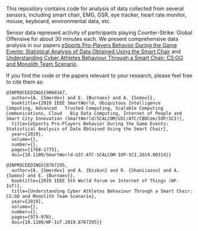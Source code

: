 This repository contains code for analysis of data collected from several sensors,
including smart chair, EMG, GSR, eye tracker, heart rate monitor, mouse, keyboard, environmental data, etc.


Sensor data represent activity of participants playing Counter-Strike: Global Offensive for about 30 minutes each.
We present comprehensive data analysis in our papers [eSports Pro-Players Behavior During the Game Events: Statistical Analysis of Data Obtained Using the Smart Chair](https://ieeexplore.ieee.org/abstract/document/9060167/)
and 
[Understanding Cyber Athletes Behaviour Through a Smart Chair: CS:GO and Monolith Team Scenario](https://ieeexplore.ieee.org/abstract/document/8767295/).

If you find the code or the papers relevant to your research, please feel free to cite them as:

```
@INPROCEEDINGS{9060167,
  author={A. {Smerdov} and E. {Burnaev} and A. {Somov}},
  booktitle={2019 IEEE SmartWorld, Ubiquitous Intelligence   Computing, Advanced   Trusted Computing, Scalable Computing   Communications, Cloud   Big Data Computing, Internet of People and Smart City Innovation (SmartWorld/SCALCOM/UIC/ATC/CBDCom/IOP/SCI)}, 
  title={eSports Pro-Players Behavior During the Game Events: Statistical Analysis of Data Obtained Using the Smart Chair}, 
  year={2019},
  volume={},
  number={},
  pages={1768-1775},
  doi={10.1109/SmartWorld-UIC-ATC-SCALCOM-IOP-SCI.2019.00314}}
```

```
@INPROCEEDINGS{8767295,
  author={A. {Smerdov} and A. {Kiskun} and R. {Shaniiazov} and A. {Somov} and E. {Burnaev}},
  booktitle={2019 IEEE 5th World Forum on Internet of Things (WF-IoT)}, 
  title={Understanding Cyber Athletes Behaviour Through a Smart Chair: CS:GO and Monolith Team Scenario}, 
  year={2019},
  volume={},
  number={},
  pages={973-978},
  doi={10.1109/WF-IoT.2019.8767295}}
```




